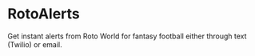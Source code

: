 # RotoAlerts
Get instant alerts from Roto World for fantasy football either through text (Twilio) or email. 
